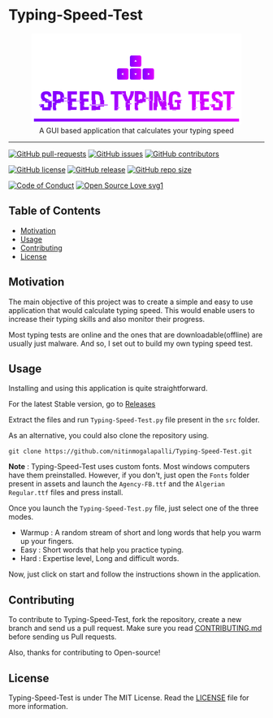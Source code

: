 # Typing-Speed-Test
<p align="center">
    <img src="assets/images/Logo.PNG" alt="Logo" border="0">
    <br>A GUI based application that calculates your typing speed
</p>

---

[![GitHub pull-requests](https://img.shields.io/github/issues-pr/nitinmogalapalli/Typing-Speed-Test.svg)](https://github.com/nitinmogalapalli/Typing-Speed-Test/pulls)
[![GitHub issues](https://img.shields.io/github/issues/nitinmogalapalli/Typing-Speed-Test.svg)](https://github.com/nitinmogalapalli/Typing-Speed-Test/issues)
[![GitHub contributors](https://img.shields.io/github/contributors/nitinmogalapalli/Typing-Speed-Test.svg)](https://github.com/nitinmogalapalli/Typing-Speed-Test/graphs/contributors)

[![GitHub license](https://img.shields.io/github/license/nitinmogalapalli/Typing-Speed-Test)](https://github.com/nitinmogalapalli/Typing-Speed-Test/blob/master/LICENSE)
[![GitHub release](https://img.shields.io/github/release/nitinmogalapalli/Typing-Speed-Test.svg)](https://github.com/nitinmogalapalli/Typing-Speed-Test/releases)
[![GitHub repo size](https://img.shields.io/github/repo-size/nitinmogalapalli/Typing-Speed-Test)](https://github.com/nitinmogalapalli/Typing-Speed-Test)

[![Code of Conduct](https://img.shields.io/badge/code%20of-conduct-ff69b4.svg?style=flat)](https://github.com/nitinmogalapalli/Typing-Speed-Test/blob/master/.github/CODE_OF_CONDUCT.md)
[![Open Source Love svg1](https://img.shields.io/static/v1?label=Open&message=Source%20%E2%9D%A4%EF%B8%8F&color=blueviolet)](https://github.com/nitinmogalapalli/Typing-Speed-Test/blob/master/.github/CONTRIBUTING.md)

## Table of Contents

- [Motivation](#Motivation)
- [Usage](#Usage)
- [Contributing](#Contributing)
- [License](#License)

## Motivation

The main objective of this project was to create a simple and easy to use application that would calculate typing speed. This would enable users to increase their typing skills and also monitor their progress.

Most typing tests are online and the ones that are downloadable(offline) are usually just malware. And so, I set out to build my own typing speed test.

## Usage

Installing and using this application is quite straightforward.

For the latest Stable version, go to [Releases](https://github.com/nitinmogalapalli/Typing-Speed-Test/releases)

Extract the files and run `Typing-Speed-Test.py` file present in the `src` folder.

As an alternative, you could also clone the repository using.
```
git clone https://github.com/nitinmogalapalli/Typing-Speed-Test.git
```

**Note** : Typing-Speed-Test uses custom fonts. Most windows computers have them preinstalled. However, if you don't, just open the `Fonts` folder present in assets and launch the `Agency-FB.ttf` and the `Algerian Regular.ttf` files and press install. 

Once you launch the `Typing-Speed-Test.py` file, just select one of the three modes.
- Warmup : A random stream of short and long words that help you warm up your fingers.
- Easy : Short words that help you practice typing.
- Hard : Expertise level, Long and difficult words.

Now, just click on start and follow the instructions shown in the application.

## Contributing 

To contribute to Typing-Speed-Test, fork the repository, create a new branch and send us a pull request. Make sure you read [CONTRIBUTING.md](https://github.com/nitinmogalapalli/Typing-Speed-Test/blob/master/.github/CONTRIBUTING.md) before sending us Pull requests. 

Also, thanks for contributing to Open-source!

## License 

Typing-Speed-Test is under The MIT License. Read the [LICENSE](https://github.com/nitinmogalapalli/Typing-Speed-Test/blob/master/LICENSE) file for more information.
